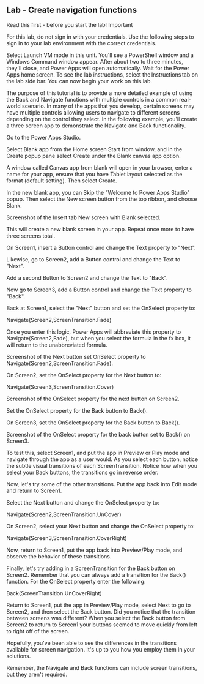## Lab - Create navigation functions

Read this first - before you start the lab!
 Important

For this lab, do not sign in with your credentials. Use the following steps to sign in to your lab environment with the correct credentials.

Select Launch VM mode in this unit.
You'll see a PowerShell window and a Windows Command window appear. After about two to three minutes, they'll close, and Power Apps will open automatically. Wait for the Power Apps home screen.
To see the lab instructions, select the Instructions tab on the lab side bar.
You can now begin your work on this lab.

The purpose of this tutorial is to provide a more detailed example of using the Back and Navigate functions with multiple controls in a common real-world scenario. In many of the apps that you develop, certain screens may have multiple controls allowing users to navigate to different screens depending on the control they select. In the following example, you'll create a three screen app to demonstrate the Navigate and Back functionality.

Go to the Power Apps Studio.

Select Blank app from the Home screen Start from window, and in the Create popup pane select Create under the Blank canvas app option.

A window called Canvas app from blank will open in your browser, enter a name for your app, ensure that you have Tablet layout selected as the format (default setting). Then select Create.

In the new blank app, you can Skip the "Welcome to Power Apps Studio" popup. Then select the New screen button from the top ribbon, and choose Blank.

Screenshot of the Insert tab New screen with Blank selected.

This will create a new blank screen in your app. Repeat once more to have three screens total.

On Screen1, insert a Button control and change the Text property to "Next".

Likewise, go to Screen2, add a Button control and change the Text to "Next".

Add a second Button to Screen2 and change the Text to "Back".

Now go to Screen3, add a Button control and change the Text property to "Back".

Back at Screen1, select the "Next" button and set the OnSelect property to:

Navigate(Screen2,ScreenTransition.Fade)

Once you enter this logic, Power Apps will abbreviate this property to Navigate(Screen2,Fade), but when you select the formula in the fx box, it will return to the unabbreviated formula.

Screenshot of the Next button set OnSelect property to Navigate(Screen2,ScreenTransition.Fade).

On Screen2, set the OnSelect property for the Next button to:

Navigate(Screen3,ScreenTransition.Cover)

Screenshot of the OnSelect property for the next button on Screen2.

Set the OnSelect property for the Back button to Back().

On Screen3, set the OnSelect property for the Back button to Back().

Screenshot of the OnSelect property for the back button set to Back() on Screen3.

To test this, select Screen1, and put the app in Preview or Play mode and navigate through the app as a user would. As you select each button, notice the subtle visual transitions of each ScreenTransition. Notice how when you select your Back buttons, the transitions go in reverse order.

Now, let's try some of the other transitions. Put the app back into Edit mode and return to Screen1.

Select the Next button and change the OnSelect property to:

Navigate(Screen2,ScreenTransition.UnCover)

On Screen2, select your Next button and change the OnSelect property to:

Navigate(Screen3,ScreenTransition.CoverRight)

Now, return to Screen1, put the app back into Preview/Play mode, and observe the behavior of these transitions.

Finally, let's try adding in a ScreenTransition for the Back button on Screen2. Remember that you can always add a transition for the Back() function. For the OnSelect property enter the following:

Back(ScreenTransition.UnCoverRight)

Return to Screen1, put the app in Preview/Play mode, select Next to go to Screen2, and then select the Back button. Did you notice that the transition between screens was different? When you select the Back button from Screen2 to return to Screen1 your buttons seemed to move quickly from left to right off of the screen.

Hopefully, you've been able to see the differences in the transitions available for screen navigation. It's up to you how you employ them in your solutions.

Remember, the Navigate and Back functions can include screen transitions, but they aren't required.
